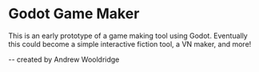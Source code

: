 # Godot Game Maker 

This is an early prototype of a game making tool using Godot.
Eventually this could become a simple interactive fiction tool, a VN maker, and more!

-- created by Andrew Wooldridge 
